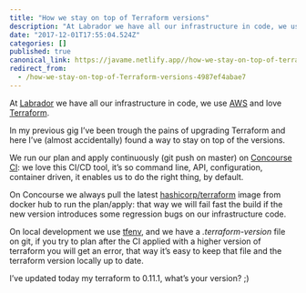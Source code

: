 ```yaml
---
title: "How we stay on top of Terraform versions"
description: "At Labrador we have all our infrastructure in code, we use AWS and love Terraform."
date: "2017-12-01T17:55:04.524Z"
categories: []
published: true
canonical_link: https://javame.netlify.app//how-we-stay-on-top-of-terraform-versions-4987ef4abae7
redirect_from:
  - /how-we-stay-on-top-of-Terraform-versions-4987ef4abae7
---
```


At [Labrador](https://www.thelabrador.co.uk/) we have all our infrastructure in code, we use [AWS](https://aws.amazon.com/) and love [Terraform](https://www.terraform.io/).

In my previous gig I’ve been trough the pains of upgrading Terraform and here I’ve (almost accidentally) found a way to stay on top of the versions.

We run our plan and apply continuously (git push on master) on [Concourse CI](https://concourse.ci/): we love this CI/CD tool, it’s so command line, API, configuration, container driven, it enables us to do the right thing, by default.

On Concourse we always pull the latest [hashicorp/terraform](https://hub.docker.com/r/hashicorp/terraform/) image from docker hub to run the plan/apply: that way we will fail fast the build if the new version introduces some regression bugs on our infrastructure code.

On local development we use [tfenv](http://brewformulas.org/Tfenv), and we have a _.terraform-version_ file on git, if you try to plan after the CI applied with a higher version of terraform you will get an error, that way it’s easy to keep that file and the terraform version locally up to date.

I’ve updated today my terraform to 0.11.1, what’s your version? ;)

